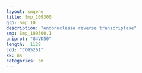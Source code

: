 ```yaml
---
layout: smgene
title: Smp_109300
grp: Smp_10
description: "endonuclease reverse transcriptase"
smp: Smp_109300.1
uniprot: "G4VK50"
length:  1128
cdd: "COG5261"
kk: ns
categories: sm
---
```

